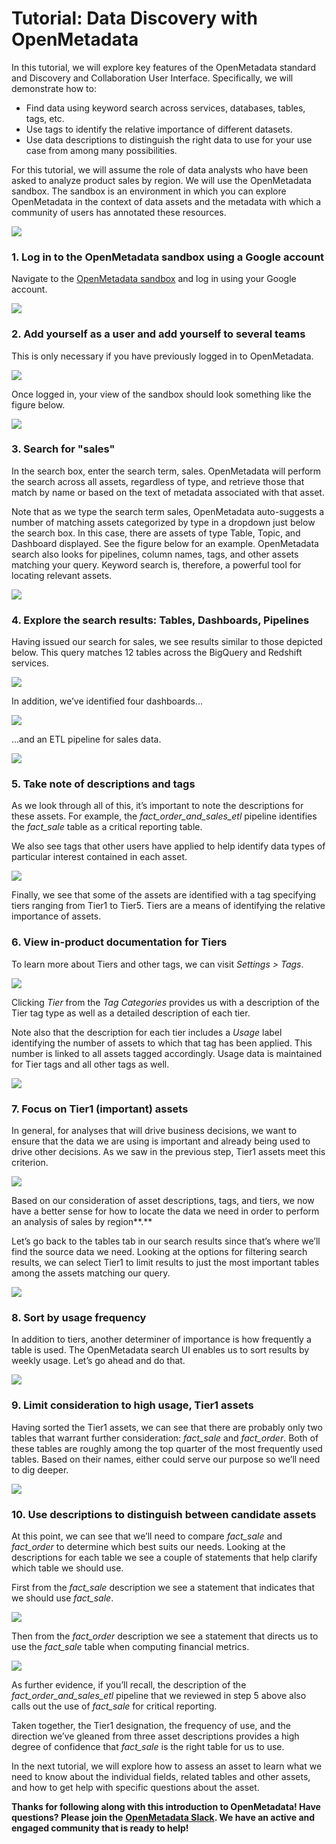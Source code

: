 # Tutorial: Data Discovery with OpenMetadata

In this tutorial, we will explore key features of the OpenMetadata standard and Discovery and Collaboration User Interface. Specifically, we will demonstrate how to:

* Find data using keyword search across services, databases, tables, tags, etc.
* Use tags to identify the relative importance of different datasets.
* Use data descriptions to distinguish the right data to use for your use case from among many possibilities.

For this tutorial, we will assume the role of data analysts who have been asked to analyze product sales by region. We will use the OpenMetadata sandbox. The sandbox is an environment in which you can explore OpenMetadata in the context of data assets and the metadata with which a community of users has annotated these resources.

![](<../../.gitbook/assets/sandbox (1) (1).png>)

### **1. Log in to the OpenMetadata sandbox using a Google account**

Navigate to the [OpenMetadata sandbox](https://sandbox.open-metadata.org/signin) and log in using your Google account.

![](../../.gitbook/assets/log-in-with-google.png)

### 2. Add yourself as a user and add yourself to several teams

This is only necessary if you have previously logged in to OpenMetadata.

![](../../.gitbook/assets/login-select-teams.png)

Once logged in, your view of the sandbox should look something like the figure below.

![](../../.gitbook/assets/my-data.png)

### 3. Search for "sales"

In the search box, enter the search term, sales. OpenMetadata will perform the search across all assets, regardless of type, and retrieve those that match by name or based on the text of metadata associated with that asset.

Note that as we type the search term sales, OpenMetadata auto-suggests a number of matching assets categorized by type in a dropdown just below the search box. In this case, there are assets of type Table, Topic, and Dashboard displayed. See the figure below for an example. OpenMetadata search also looks for pipelines, column names, tags, and other assets matching your query. Keyword search is, therefore, a powerful tool for locating relevant assets.

![](../../.gitbook/assets/sales-search-v2.png)

### 4. Explore the search results: Tables, Dashboards, Pipelines

Having issued our search for sales, we see results similar to those depicted below. This query matches 12 tables across the BigQuery and Redshift services.

![](../../.gitbook/assets/search-results-v2.png)

In addition, we’ve identified four dashboards...

![](../../.gitbook/assets/dashboards.png)

...and an ETL pipeline for sales data.

![](../../.gitbook/assets/pipeline-description.png)

### 5. Take note of descriptions and tags

As we look through all of this, it’s important to note the descriptions for these assets. For example, the _fact\_order\_and\_sales\_etl_ pipeline identifies the _fact\_sale_ table as a critical reporting table.

We also see tags that other users have applied to help identify data types of particular interest contained in each asset.

![](../../.gitbook/assets/etl-description.png)

Finally, we see that some of the assets are identified with a tag specifying tiers ranging from Tier1 to Tier5. Tiers are a means of identifying the relative importance of assets.

### 6. View in-product documentation for Tiers

To learn more about Tiers and other tags, we can visit _Settings > Tags_.

![](../../.gitbook/assets/settings-tags-menu.png)

Clicking _Tier_ from the _Tag Categories_ provides us with a description of the Tier tag type as well as a detailed description of each tier.

Note also that the description for each tier includes a _Usage_ label identifying the number of assets to which that tag has been applied. This number is linked to all assets tagged accordingly. Usage data is maintained for Tier tags and all other tags as well.

![](../../.gitbook/assets/tier-documentation-v2.png)

### 7. Focus on Tier1 (important) assets

In general, for analyses that will drive business decisions, we want to ensure that the data we are using is important and already being used to drive other decisions. As we saw in the previous step, Tier1 assets meet this criterion.

![](../../.gitbook/assets/tier-1-documentation-v2.png)

Based on our consideration of asset descriptions, tags, and tiers, we now have a better sense for how to locate the data we need in order to perform an analysis of sales by region\*\*.\*\*

Let’s go back to the tables tab in our search results since that’s where we’ll find the source data we need. Looking at the options for filtering search results, we can select Tier1 to limit results to just the most important tables among the assets matching our query.

![](../../.gitbook/assets/tier1-results.png)

### 8. Sort by usage frequency

In addition to tiers, another determiner of importance is how frequently a table is used. The OpenMetadata search UI enables us to sort results by weekly usage. Let’s go ahead and do that.

![](../../.gitbook/assets/sort-by-weekly-usage.png)

### 9. Limit consideration to high usage, Tier1 assets

Having sorted the Tier1 assets, we can see that there are probably only two tables that warrant further consideration: _fact\_sale_ and _fact\_order_. Both of these tables are roughly among the top quarter of the most frequently used tables. Based on their names, either could serve our purpose so we’ll need to dig deeper.

![](<../../.gitbook/assets/sorted-by-weekly-usage (1).png>)

### 10. Use descriptions to distinguish between candidate assets

At this point, we can see that we’ll need to compare _fact\_sale_ and _fact\_order_ to determine which best suits our needs. Looking at the descriptions for each table we see a couple of statements that help clarify which table we should use.

First from the _fact\_sale_ description we see a statement that indicates that we should use _fact\_sale_.

![](../../.gitbook/assets/fact-sale-description.jpeg)

Then from the _fact\_order_ description we see a statement that directs us to use the _fact\_sale_ table when computing financial metrics.

![](../../.gitbook/assets/fact-order-description.jpeg)

As further evidence, if you’ll recall, the description of the _fact\_order\_and\_sales\_etl_ pipeline that we reviewed in step 5 above also calls out the use of _fact\_sale_ for critical reporting.

Taken together, the Tier1 designation, the frequency of use, and the direction we’ve gleaned from three asset descriptions provides a high degree of confidence that _fact\_sale_ is the right table for us to use.

In the next tutorial, we will explore how to assess an asset to learn what we need to know about the individual fields, related tables and other assets, and how to get help with specific questions about the asset.

**Thanks for following along with this introduction to OpenMetadata! Have questions? Please join the** [**OpenMetadata Slack**](https://slack.open-metadata.org)**. We have an active and engaged community that is ready to help!**
